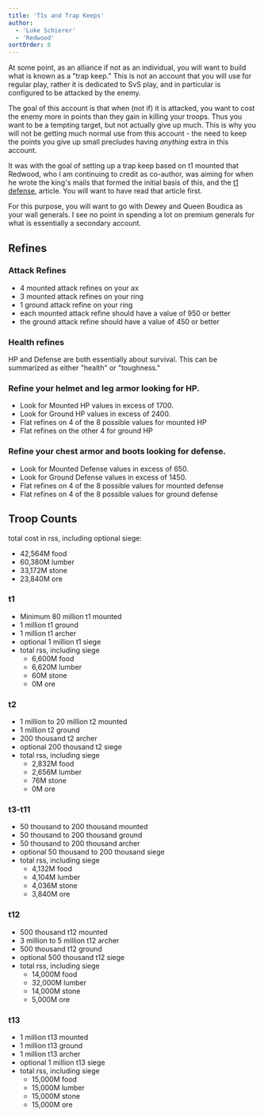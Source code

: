 ```yaml
---
title: 'T1s and Trap Keeps'
author:
  - 'Luke Schierer'
  - 'Redwood'
sortOrder: 6
---
```


At some point, as an alliance if not as an individual, you will want to build what is known as a "trap keep." This is not an account that you will use for regular play, rather it is dedicated to SvS play, and in particular is configured to be attacked by the enemy.

The goal of this account is that when (not if) it is attacked, you want to cost the enemy more in points than they gain in killing your troops. Thus you want to be a tempting target, but not actually give up much. This is why you will not be getting much normal use from this account - the need to keep the points you give up small precludes having _anything_ extra in this account.

It was with the goal of setting up a trap keep based on t1 mounted that Redwood, who I am continuing to credit as co-author, was aiming for when he wrote the king's mails that formed the initial basis of this, and the [t1 defense], article. You will want to have read that article first.

For this purpose, you will want to go with Dewey and Queen Boudica as your wall generals. I see no point in spending a lot on premium generals for what is essentially a secondary account.

## Refines

### Attack Refines

- 4 mounted attack refines on your ax
- 3 mounted attack refines on your ring
- 1 ground attack refine on your ring
- each mounted attack refine should have a value of 950 or better
- the ground attack refine should have a value of 450 or better

### Health refines

HP and Defense are both essentially about survival. This can be summarized as either "health" or "toughness."

### Refine your helmet and leg armor looking for HP.

- Look for Mounted HP values in excess of 1700.
- Look for Ground HP values in excess of 2400.
- Flat refines on 4 of the 8 possible values for mounted HP
- Flat refines on the other 4 for ground HP

### Refine your chest armor and boots looking for defense.

- Look for Mounted Defense values in excess of 650.
- Look for Ground Defense values in excess of 1450.
- Flat refines on 4 of the 8 possible values for mounted defense
- Flat refines on 4 of the 8 possible values for ground defense

## Troop Counts

total cost in rss, including optional siege:

- 42,564M food
- 60,380M lumber
- 33,172M stone
- 23,840M ore

### t1

- Minimum 80 million t1 mounted
- 1 million t1 ground
- 1 million t1 archer
- optional 1 million t1 siege
- total rss, including siege
  - 6,600M food
  - 6,620M lumber
  - 60M stone
  - 0M ore

### t2

- 1 million to 20 million t2 mounted
- 1 million t2 ground
- 200 thousand t2 archer
- optional 200 thousand t2 siege
- total rss, including siege
  - 2,832M food
  - 2,656M lumber
  - 76M stone
  - 0M ore

### t3-t11

- 50 thousand to 200 thousand mounted
- 50 thousand to 200 thousand ground
- 50 thousand to 200 thousand archer
- optional 50 thousand to 200 thousand siege
- total rss, including siege
  - 4,132M food
  - 4,104M lumber
  - 4,036M stone
  - 3,840M ore

### t12

- 500 thousand t12 mounted
- 3 million to 5 million t12 archer
- 500 thousand t12 ground
- optional 500 thousand t12 siege
- total rss, including siege
  - 14,000M food
  - 32,000M lumber
  - 14,000M stone
  - 5,000M ore

### t13

- 1 million t13 mounted
- 1 million t13 ground
- 1 million t13 archer
- optional 1 million t13 siege
- total rss, including siege
  - 15,000M food
  - 15,000M lumber
  - 15,000M stone
  - 15,000M ore

[t1 defense]: ../t1_defense/
